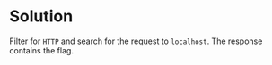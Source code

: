 # Solution

Filter for `HTTP` and search for the request to `localhost`.
The response contains the flag.
